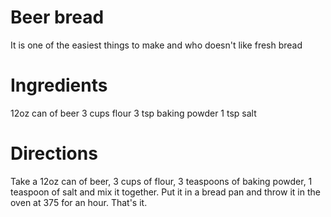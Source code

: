 # Beer bread 
It is one of the easiest things to make and who doesn't like fresh bread

# Ingredients
12oz can of beer
3 cups flour
3 tsp baking powder
1 tsp salt

# Directions
Take a 12oz can of beer, 3 cups of flour, 3 teaspoons of baking powder, 1 teaspoon of salt and mix it together. 
Put it in a bread pan and throw it in the oven at 375 for an hour. 
That's it.
